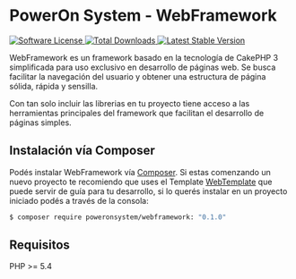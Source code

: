 # PowerOn System - WebFramework
<p>
    <a href="LICENSE.txt" target="_blank">
        <img alt="Software License" src="https://poser.pugx.org/poweronsystem/webframework/license">
    </a>
    <a href="https://packagist.org/packages/poweronsystem/webframework" target="_blank">
        <img alt="Total Downloads" src="https://poser.pugx.org/poweronsystem/webframework/downloads">
    </a>
    <a href="https://packagist.org/packages/poweronsystem/webframework" target="_blank">
        <img alt="Latest Stable Version" src="https://poser.pugx.org/poweronsystem/webframework/v/stable">
    </a>
</p>

WebFramework es un framework basado en la tecnología de CakePHP 3 simplificada para uso exclusivo en desarrollo de páginas web.
Se busca facilitar la navegación del usuario y obtener una estructura de página sólida, rápida y sensilla.

Con tan solo incluir las librerias en tu proyecto tiene acceso a las herramientas principales del framework que facilitan el
desarrollo de páginas simples.

## Instalación vía Composer

Podés instalar WebFramework vía
[Composer](https://getcomposer.org).  Si estas comenzando un nuevo proyecto te 
recomiendo que uses el Template [WebTemplate](https://github.com/PowerOnSystem/WebTemplate) que puede servir
de guía para tu desarrollo, si lo querés instalar en un proyecto iniciado podés a través de la consola:

``` bash
$ composer require poweronsystem/webframework: "0.1.0"
```
## Requisitos

PHP >= 5.4
